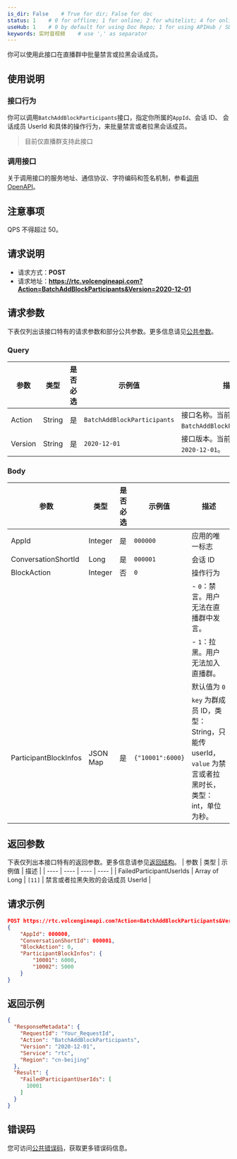 ```yaml
---
is_dir: False    # True for dir; False for doc
status: 1    # 0 for offline; 1 for online; 2 for whitelist; 4 for online but hidden in TOC
useHub: 1    # 0 by default for using Doc Repo; 1 for using APIHub / SDKHub.
keywords: 实时音视频    # use ',' as separator
---
```


你可以使用此接口在直播群中批量禁言或拉黑会话成员。
## 使用说明
### 接口行为
你可以调用`BatchAddBlockParticipants`接口，指定你所属的`AppId`、会话 ID、 会话成员 UserId 和具体的操作行为，来批量禁言或者拉黑会话成员。
> 目前仅直播群支持此接口
### 调用接口
关于调用接口的服务地址、通信协议、字符编码和签名机制，参看[调用 OpenAPI](412251)。
## 注意事项
QPS 不得超过 50。
## 请求说明
- 请求方式：**POST**
- 请求地址：**https://rtc.volcengineapi.com?Action=BatchAddBlockParticipants&Version=2020-12-01**
## 请求参数
下表仅列出该接口特有的请求参数和部分公共参数。更多信息请见[公共参数](412251#public)。
### Query
| 参数 | 类型 | 是否必选 | 示例值 | 描述 |
| ---- | ---- | ---- | ---- | ---- |
| Action | String | 是 | `BatchAddBlockParticipants` | 接口名称。当前 API 的名称为 `BatchAddBlockParticipants`。 |
| Version | String | 是 | `2020-12-01` | 接口版本。当前 API 的版本为 `2020-12-01`。 |
### Body
| 参数 | 类型 | 是否必选 | 示例值 | 描述 |
| ---- | ---- | ---- | ---- | ---- |
| AppId | Integer | 是 | `000000` | 应用的唯一标志 |
| ConversationShortId | Long | 是 | `000001` | 会话 ID |
| BlockAction | Integer | 否 | `0` | 操作行为 |\
|  |  |  |  | - `0`：禁言。用户无法在直播群中发言。 |\
|  |  |  |  | - `1`：拉黑。用户无法加入直播群。 |\
|  |  |  |  | 默认值为 `0` |
| ParticipantBlockInfos | JSON Map | 是 | `{"10001":6000}` | `key` 为群成员 ID，类型：String，只能传userId，`value` 为禁言或者拉黑时长，类型：int，单位为秒。 |
## 返回参数
下表仅列出本接口特有的返回参数。更多信息请参见[返回结构](https://www.volcengine.com/docs/6348/192711#baseresponse)。
| 参数 | 类型 | 示例值 | 描述 |
| ---- | ---- | ---- | ---- |
| FailedParticipantUserIds | Array of Long | `[11]` | 禁言或者拉黑失败的会话成员 UserId |
## 请求示例
```json
POST https://rtc.volcengineapi.com?Action=BatchAddBlockParticipants&Version=2020-12-01
{
    "AppId": 000000,
    "ConversationShortId": 000001,
    "BlockAction": 0,
    "ParticipantBlockInfos": {
        "10001": 6000,
        "10002": 5000
    }
}
```
## 返回示例
```json
{
  "ResponseMetadata": {
    "RequestId": "Your_RequestId",
    "Action": "BatchAddBlockParticipants",
    "Version": "2020-12-01",
    "Service": "rtc",
    "Region": "cn-beijing"
  },
  "Result": {
    "FailedParticipantUserIds": [
      10001
    ]
  }
}
```

## 错误码
您可访问[公共错误码](https://www.volcengine.com/docs/6348/412253)，获取更多错误码信息。

